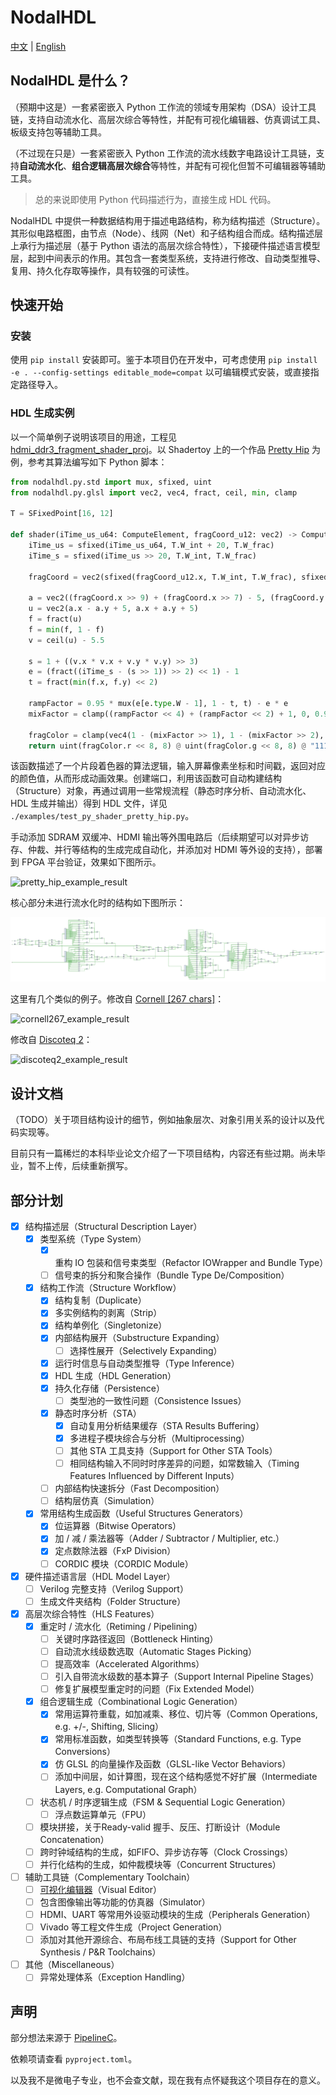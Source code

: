 # NodalHDL

[中文](./README.md) | [English](./README_en.md)

## NodalHDL 是什么？

（预期中这是）一套紧密嵌入 Python 工作流的领域专用架构（DSA）设计工具链，支持自动流水化、高层次综合等特性，并配有可视化编辑器、仿真调试工具、板级支持包等辅助工具。

（不过现在只是）一套紧密嵌入 Python 工作流的流水线数字电路设计工具链，支持**自动流水化**、**组合逻辑高层次综合**等特性，并配有可视化但暂不可编辑器等辅助工具。

> 总的来说即使用 Python 代码描述行为，直接生成 HDL 代码。

NodalHDL 中提供一种数据结构用于描述电路结构，称为结构描述（Structure）。其形似电路框图，由节点（Node）、线网（Net）和子结构组合而成。结构描述层上承行为描述层（基于 Python 语法的高层次综合特性），下接硬件描述语言模型层，起到中间表示的作用。其包含一套类型系统，支持进行修改、自动类型推导、复用、持久化存取等操作，具有较强的可读性。

## 快速开始

### 安装

使用 `pip install` 安装即可。鉴于本项目仍在开发中，可考虑使用 `pip install -e . --config-settings editable_mode=compat` 以可编辑模式安装，或直接指定路径导入。

### HDL 生成实例

以一个简单例子说明该项目的用途，工程见 [hdmi_ddr3_fragment_shader_proj](https://github.com/Gralerfics/hdmi_ddr3_fragment_shader_proj)。以 Shadertoy 上的一个作品 [Pretty Hip](https://www.shadertoy.com/view/XsBfRW) 为例，参考其算法编写如下 Python 脚本：

```python
from nodalhdl.py.std import mux, sfixed, uint
from nodalhdl.py.glsl import vec2, vec4, fract, ceil, min, clamp

T = SFixedPoint[16, 12]

def shader(iTime_us_u64: ComputeElement, fragCoord_u12: vec2) -> ComputeElement:
    iTime_us = sfixed(iTime_us_u64, T.W_int + 20, T.W_frac)
    iTime_s = sfixed(iTime_us >> 20, T.W_int, T.W_frac)
    
    fragCoord = vec2(sfixed(fragCoord_u12.x, T.W_int, T.W_frac), sfixed(fragCoord_u12.y, T.W_int, T.W_frac))
    
    a = vec2((fragCoord.x >> 9) + (fragCoord.x >> 7) - 5, (fragCoord.y >> 9) + (fragCoord.y >> 7) - 3.75)
    u = vec2(a.x - a.y + 5, a.x + a.y + 5)
    f = fract(u)
    f = min(f, 1 - f)
    v = ceil(u) - 5.5
    
    s = 1 + ((v.x * v.x + v.y * v.y) >> 3)
    e = (fract((iTime_s - (s >> 1)) >> 2) << 1) - 1
    t = fract(min(f.x, f.y) << 2)
    
    rampFactor = 0.95 * mux(e[e.type.W - 1], 1 - t, t) - e * e
    mixFactor = clamp((rampFactor << 4) + (rampFactor << 2) + 1, 0, 0.9999) + s * 0.1
    
    fragColor = clamp(vec4(1 - (mixFactor >> 1), 1 - (mixFactor >> 2), 0.9999, 0.9999), 0, 0.9999)
    return uint(fragColor.r << 8, 8) @ uint(fragColor.g << 8, 8) @ "11111111"
```

该函数描述了一个片段着色器的算法逻辑，输入屏幕像素坐标和时间戳，返回对应的颜色值，从而形成动画效果。创建端口，利用该函数可自动构建结构（Structure）对象，再通过调用一些常规流程（静态时序分析、自动流水化、HDL 生成并输出）得到 HDL 文件，详见 `./examples/test_py_shader_pretty_hip.py`。

手动添加 SDRAM 双缓冲、HDMI 输出等外围电路后（后续期望可以对异步访存、仲裁、并行等结构的生成完成自动化，并添加对 HDMI 等外设的支持），部署到 FPGA 平台验证，效果如下图所示。

![pretty_hip_example_result](./doc/readme_assets/pretty_hip_example.gif)

核心部分未进行流水化时的结构如下图所示：

![ph_comb_elaborated_schematic](./doc/readme_assets/ph_comb_elaborated_schematic.jpg)

这里有几个类似的例子。修改自 [Cornell [267 chars]](https://www.shadertoy.com/view/ssKyzh)：

![cornell267_example_result](./doc/readme_assets/cornell267_example.gif)

修改自 [Discoteq 2](https://www.shadertoy.com/view/DtXfDr)：

![discoteq2_example_result](./doc/readme_assets/discoteq2_example.gif)

## 设计文档

（TODO）关于项目结构设计的细节，例如抽象层次、对象引用关系的设计以及代码实现等。

目前只有一篇稀烂的本科毕业论文介绍了一下项目结构，内容还有些过期。尚未毕业，暂不上传，后续重新撰写。

## 部分计划

- [x] 结构描述层（Structural Description Layer）
  - [x] 类型系统（Type System）
    - [x] 重构 IO 包装和信号束类型（Refactor IOWrapper and Bundle Type）
    - [ ] 信号束的拆分和聚合操作（Bundle Type De/Composition）
  - [x] 结构工作流（Structure Workflow）
    - [x] 结构复制（Duplicate）
    - [x] 多实例结构的剥离（Strip）
    - [x] 结构单例化（Singletonize）
    - [x] 内部结构展开（Substructure Expanding）
      - [ ] 选择性展开（Selectively Expanding）
    - [x] 运行时信息与自动类型推导（Type Inference）
    - [x] HDL 生成（HDL Generation）
    - [x] 持久化存储（Persistence）
      - [ ] 类型池的一致性问题（Consistence Issues）
    - [x] 静态时序分析（STA）
      - [x] 自动复用分析结果缓存（STA Results Buffering）
      - [x] 多进程子模块综合与分析（Multiprocessing）
      - [ ] 其他 STA 工具支持（Support for Other STA Tools）
      - [ ] 相同结构输入不同时时序差异的问题，如常数输入（Timing Features Influenced by Different Inputs）
    - [ ] 内部结构快速拆分（Fast Decomposition）
    - [ ] 结构层仿真（Simulation）
  - [x] 常用结构生成函数（Useful Structures Generators）
    - [x] 位运算器（Bitwise Operators）
    - [x] 加 / 减 / 乘法器等（Adder / Subtractor / Multiplier, etc.）
    - [x] 定点数除法器（FxP Division）
    - [ ] CORDIC 模块（CORDIC Module）

- [x] 硬件描述语言层（HDL Model Layer）
  - [ ] Verilog 完整支持（Verilog Support）
  - [ ] 生成文件夹结构（Folder Structure）

- [x] 高层次综合特性（HLS Features）
  - [x] 重定时 / 流水化（Retiming / Pipelining）
    - [ ] 关键时序路径返回（Bottleneck Hinting）
    - [ ] 自动流水线级数选取（Automatic Stages Picking）
    - [ ] 提高效率（Accelerated Algorithms）
    - [ ] 引入自带流水级数的基本算子（Support Internal Pipeline Stages）
    - [ ] 修复扩展模型重定时的问题（Fix Extended Model）
  - [x] 组合逻辑生成（Combinational Logic Generation）
    - [x] 常用运算符重载，如加减乘、移位、切片等（Common Operations, e.g. +/-, Shifting, Slicing）
    - [x] 常用标准函数，如类型转换等（Standard Functions, e.g. Type Conversions）
    - [x] 仿 GLSL 的向量操作及函数（GLSL-like Vector Behaviors）
    - [ ] 添加中间层，如计算图，现在这个结构感觉不好扩展（Intermediate Layers, e.g. Computational Graph）
  - [ ] 状态机 / 时序逻辑生成（FSM & Sequential Logic Generation）
    - [ ] 浮点数运算单元（FPU）
  - [ ] 模块拼接，关于Ready-valid 握手、反压、打断设计（Module Concatenation）
  - [ ] 跨时钟域结构的生成，如FIFO、异步访存等（Clock Crossings）
  - [ ] 并行化结构的生成，如仲裁模块等（Concurrent Structures）

- [ ] 辅助工具链（Complementary Toolchain）
  - [ ] [可视化编辑器](https://github.com/Gralerfics/nodalhdl_editor)（Visual Editor）
  - [ ] 包含图像输出等功能的仿真器（Simulator）
  - [ ] HDMI、UART 等常用外设驱动模块的生成（Peripherals Generation）
  - [ ] Vivado 等工程文件生成（Project Generation）
  - [ ] 添加对其他开源综合、布局布线工具链的支持（Support for Other Synthesis / P&R Toolchains）

- [ ] 其他（Miscellaneous）
  - [ ] 异常处理体系（Exception Handling）

## 声明

部分想法来源于 [PipelineC](https://github.com/JulianKemmerer/PipelineC)。

依赖项请查看 `pyproject.toml`。

以及我不是微电子专业，也不会查文献，现在我有点怀疑我这个项目存在的意义。

